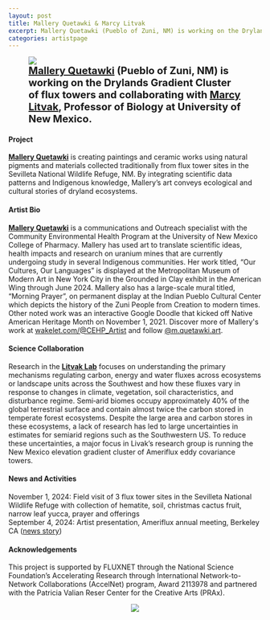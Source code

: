 ```yaml
---
layout: post
title: Mallery Quetawki & Marcy Litvak
excerpt: Mallery Quetawki (Pueblo of Zuni, NM) is working on the Drylands Gradient Cluster of flux towers and collaborating with Marcy Litvak, Professor of Biology at University of New Mexico.
categories: artistpage
---
```


<figure class="half">
	<img src="https://fluxnetart.github.io/images/Mallery_Marcy.png">
	<figcaption style="font-size: 20;"><b> <a href="https://wakelet.com/@CEHP_Artist">Mallery Quetawki</a> (Pueblo of Zuni, NM) is working on the Drylands Gradient Cluster of flux towers and collaborating with  <a href="https://www.litvaklab.org/">Marcy Litvak</a>, Professor of Biology at University of New Mexico.</b></figcaption>
</figure>


<h4>Project</h4>

<b><a href="https://wakelet.com/@CEHP_Artist">Mallery Quetawki</a></b> is creating paintings and ceramic works using natural pigments and materials collected traditionally from flux tower sites in the Sevilleta National Wildlife Refuge, NM. By integrating scientific data patterns and Indigenous knowledge, Mallery’s art conveys ecological and cultural stories of dryland ecosystems. 


<h4>Artist Bio</h4>

<b><a href="https://wakelet.com/@CEHP_Artist">Mallery Quetawki</a></b> is a communications and Outreach specialist with the Community Environmental Health Program at the University of New Mexico College of Pharmacy. Mallery has used art to translate scientific ideas, health impacts and research on uranium mines that are currently undergoing study in several Indigenous communities. Her work titled, “Our Cultures, Our Languages” is displayed at the Metropolitan Museum of Modern Art in New York City in the Grounded in Clay exhibit in the American Wing through June 2024. Mallery also has a large-scale mural titled, “Morning Prayer”, on permanent display at the Indian Pueblo Cultural Center which depicts the history of the Zuni People from Creation to modern times. Other noted work was an interactive Google Doodle that kicked off Native American Heritage Month on November 1, 2021. Discover more of Mallery's work at <a href="https://wakelet.com/@CEHP_Artist">wakelet.com/@CEHP_Artist</a> and follow <a href="https://www.instagram.com/m.quetawki.art/">@m.quetawki.art</a>.


<h4>Science Collaboration</h4>

Research in the <b><a href="https://www.litvaklab.org/">Litvak Lab</a></b> focuses on understanding the primary mechanisms regulating carbon, energy and water fluxes across ecosystems or landscape units across the Southwest and how these fluxes vary in response to changes in climate,  vegetation, soil characteristics, and disturbance regime. Semi‐arid biomes occupy approximately 40%  of the global terrestrial surface and contain almost twice the carbon  stored in temperate forest ecosystems. Despite the large area and carbon stores in these ecosystems, a lack of research has led to large uncertainties in estimates for semiarid regions such as the Southwestern US.  To reduce these uncertainties, a major focus in Livak’s research group is running the New Mexico elevation gradient cluster of Ameriflux eddy covariance towers.


<h4>News and Activities</h4>

<figcaption>
November 1, 2024: Field visit of 3 flux tower sites in the Sevilleta National Wildlife Refuge with collection of hematite, soil, christmas cactus fruit, narrow leaf yucca, prayer and offerings<br>
September 4, 2024: Artist presentation, Ameriflux annual meeting, Berkeley CA (<a href="https://fluxnetart.github.io/amerifluxmeeting/">news story</a>)<br>
</figcaption>


<h4>Acknowledgements</h4>

<figcaption>
This project is supported by FLUXNET through the National Science Foundation’s Accelerating Research through International Network-to-Network Collaborations (AccelNet) program, Award 2113978 and partnered with the Patricia Valian Reser Center for the Creative Arts (PRAx).
</figcaption>

<figure style="text-align: center;">
  <img src="https://fluxnetart.github.io/images/Mallery_logos.png">
</figure>
